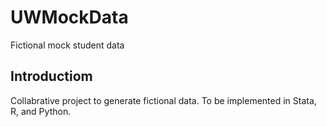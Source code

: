 # UWMockData
Fictional mock student data

## Introductiom

Collabrative project to generate fictional data. To be implemented in Stata, R, and Python.
